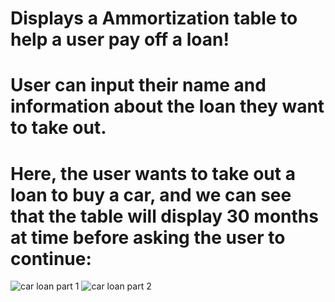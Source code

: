 # Displays a Ammortization table to help a user pay off a loan! 

# User can input their name and information about the loan they want to take out. 

# Here, the user wants to take out a loan to buy a car, and we can see that the table will display 30 months at time before asking the user to continue: 

![car loan part 1](https://user-images.githubusercontent.com/46942833/96389262-65a9e680-1163-11eb-8a48-583e7efcbea9.PNG)
![car loan part 2](https://user-images.githubusercontent.com/46942833/96389263-66427d00-1163-11eb-91bf-2dd6e98027d7.PNG)

